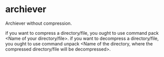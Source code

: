 # archiever
Archiever without compression.

if you want to compress a directory/file, you ought to use command pack <Name of your directory/file>.
if you want to decompress a directory/file, you ought to use command unpack <Name of the directory, where the compressed directory/file will be decompressed>.
